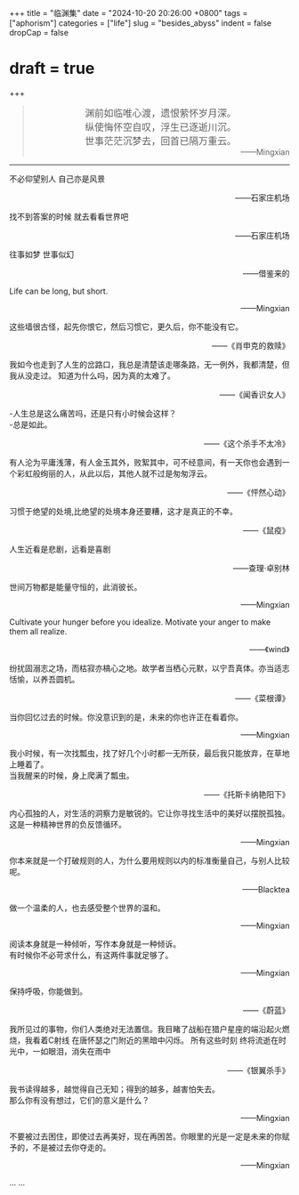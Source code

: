 +++
title = "临渊集"
date = "2024-10-20 20:26:00 +0800"
tags = ["aphorism"]
categories = ["life"]
slug = "besides_abyss"
indent = false
dropCap = false
# draft = true

+++

> <div style="text-align: center; font-size: 17px">渊前如临唯心渡，遗恨萦怀岁月深。 </div>    
> <div style="text-align: center; font-size: 17px">纵使悔怀空自叹，浮生已逐逝川沉。</div>  
> <div style="text-align: center; font-size: 17px">世事茫茫沉梦去，回首已隔万重云。</div> 
> <div style="text-align:right"> ——Mingxian</div>

---
 
   不必仰望别人 自己亦是风景
   <div style="text-align:right"> ——石家庄机场  </div>

   找不到答案的时候 就去看看世界吧
   <div style="text-align:right"> ——石家庄机场  </div>

   往事如梦 世事似幻
   <div style="text-align:right"> ——借鉴来的 </div>

   Life can be long, but short.
   <div style="text-align:right"> ——Mingxian </div>

   这些墙很古怪，起先你恨它，然后习惯它，更久后，你不能没有它。
   <div style="text-align:right"> ——《肖申克的救赎》 </div>

   我如今也走到了人生的岔路口，我总是清楚该走哪条路，无一例外，我都清楚，但我从没走过。 知道为什么吗，因为真的太难了。
   <div style="text-align:right"> ——《闻香识女人》 </div>

   -人生总是这么痛苦吗，还是只有小时候会这样？  
   -总是如此。
   <div style="text-align:right"> ——《这个杀手不太冷》 </div>

   有人沦为平庸浅薄，有人金玉其外，败絮其中，可不经意间，有一天你也会遇到一个彩虹般绚丽的人，从此以后，其他人就不过是匆匆浮云。
   <div style="text-align:right"> ——《怦然心动》 </div>

   习惯于绝望的处境,比绝望的处境本身还要糟，这才是真正的不幸。
   <div style="text-align:right"> ——《鼠疫》 </div>

   人生近看是悲剧，远看是喜剧
   <div style="text-align:right"> ——查理·卓别林 </div>

   世间万物都是能量守恒的，此消彼长。
   <div style="text-align:right"> ——Mingxian </div>

   Cultivate your hunger before you idealize. Motivate your anger to make them all realize.  
   <div style="text-align:right"> ——《wind》 </div>

   纷扰固溺志之场，而枯寂亦槁心之地。故学者当栖心元默，以宁吾真体。亦当适志恬愉，以养吾圆机。
   <div style="text-align:right"> ——《菜根谭》 </div>

   当你回忆过去的时候。你没意识到的是，未来的你也许正在看着你。
   <div style="text-align:right"> ——Mingxian </div>

   我小时候，有一次找瓢虫，找了好几个小时都一无所获，最后我只能放弃，在草地上睡着了。   
   当我醒来的时候，身上爬满了瓢虫。
   <div style="text-align:right"> ——《托斯卡纳艳阳下》 </div>

   内心孤独的人，对生活的洞察力是敏锐的。它让你寻找生活中的美好以摆脱孤独。这是一种精神世界的负反馈循环。
   <div style="text-align:right"> ——Mingxian </div>

   你本来就是一个打破规则的人，为什么要用规则以内的标准衡量自己，与别人比较呢。
   <div style="text-align:right"> ——Blacktea</div>

   做一个温柔的人，也去感受整个世界的温和。
   <div style="text-align:right"> ——Mingxian </div>

   阅读本身就是一种倾听，写作本身就是一种倾诉。  
   有时候你不必苛求什么，有这两件事就足够了。
   <div style="text-align:right"> ——Mingxian </div>

   保持呼吸，你能做到。
   <div style="text-align:right"> ——《蔚蓝》 </div>  

   我所见过的事物，你们人类绝对无法置信。我目睹了战船在猎户星座的端沿起火燃烧，我看着C射线 在唐怀瑟之门附近的黑暗中闪烁。
   所有这些时刻 终将流逝在时光中，一如眼泪，消失在雨中  
   <div style="text-align:right"> ——《银翼杀手》 </div>

   我书读得越多，越觉得自己无知；得到的越多，越害怕失去。  
   那么你有没有想过，它们的意义是什么？
   <div style="text-align:right"> ——Mingxian </div>

   不要被过去困住，即使过去再美好，现在再困苦。你眼里的光是一定是未来的你赋予的，不是被过去你夺走的。
   <div style="text-align:right"> ——Mingxian </div>

   ... ...
